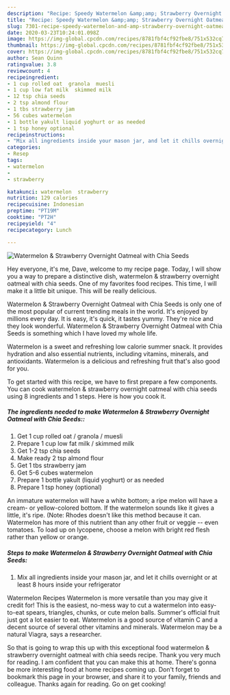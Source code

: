 ```yaml
---
description: "Recipe: Speedy Watermelon &amp;amp; Strawberry Overnight Oatmeal with Chia Seeds"
title: "Recipe: Speedy Watermelon &amp;amp; Strawberry Overnight Oatmeal with Chia Seeds"
slug: 7301-recipe-speedy-watermelon-and-amp-strawberry-overnight-oatmeal-with-chia-seeds
date: 2020-03-23T10:24:01.098Z
image: https://img-global.cpcdn.com/recipes/8781fbf4cf92fbe8/751x532cq70/watermelon-strawberry-overnight-oatmeal-with-chia-seeds-recipe-main-photo.jpg
thumbnail: https://img-global.cpcdn.com/recipes/8781fbf4cf92fbe8/751x532cq70/watermelon-strawberry-overnight-oatmeal-with-chia-seeds-recipe-main-photo.jpg
cover: https://img-global.cpcdn.com/recipes/8781fbf4cf92fbe8/751x532cq70/watermelon-strawberry-overnight-oatmeal-with-chia-seeds-recipe-main-photo.jpg
author: Sean Quinn
ratingvalue: 3.8
reviewcount: 4
recipeingredient:
- 1 cup rolled oat  granola  muesli
- 1 cup low fat milk  skimmed milk
- 12 tsp chia seeds
- 2 tsp almond flour
- 1 tbs strawberry jam
- 56 cubes watermelon
- 1 bottle yakult liquid yoghurt or as needed
- 1 tsp honey optional
recipeinstructions:
- "Mix all ingredients inside your mason jar, and let it chills overnight or at least 8 hours inside your refrigerator"
categories:
- Resep
tags:
- watermelon
- 
- strawberry

katakunci: watermelon  strawberry
nutrition: 129 calories
recipecuisine: Indonesian
preptime: "PT19M"
cooktime: "PT2H"
recipeyield: "4"
recipecategory: Lunch

---
```



![Watermelon &amp; Strawberry Overnight Oatmeal with Chia Seeds](https://img-global.cpcdn.com/recipes/8781fbf4cf92fbe8/751x532cq70/watermelon-strawberry-overnight-oatmeal-with-chia-seeds-recipe-main-photo.jpg)

Hey everyone, it's me, Dave, welcome to my recipe page. Today, I will show you a way to prepare a distinctive dish, watermelon &amp; strawberry overnight oatmeal with chia seeds. One of my favorites food recipes. This time, I will make it a little bit unique. This will be really delicious.

Watermelon &amp; Strawberry Overnight Oatmeal with Chia Seeds is only one of the most popular of current trending meals in the world. It's enjoyed by millions every day. It is easy, it's quick, it tastes yummy. They're nice and they look wonderful. Watermelon &amp; Strawberry Overnight Oatmeal with Chia Seeds is something which I have loved my whole life.

Watermelon is a sweet and refreshing low calorie summer snack. It provides hydration and also essential nutrients, including vitamins, minerals, and antioxidants. Watermelon is a delicious and refreshing fruit that&#39;s also good for you.


To get started with this recipe, we have to first prepare a few components. You can cook watermelon &amp; strawberry overnight oatmeal with chia seeds using 8 ingredients and 1 steps. Here is how you cook it.

##### The ingredients needed to make Watermelon &amp; Strawberry Overnight Oatmeal with Chia Seeds::

1. Get 1 cup rolled oat / granola / muesli
1. Prepare 1 cup low fat milk / skimmed milk
1. Get 1-2 tsp chia seeds
1. Make ready 2 tsp almond flour
1. Get 1 tbs strawberry jam
1. Get 5-6 cubes watermelon
1. Prepare 1 bottle yakult (liquid yoghurt) or as needed
1. Prepare 1 tsp honey (optional)


An immature watermelon will have a white bottom; a ripe melon will have a cream- or yellow-colored bottom. If the watermelon sounds like it gives a little, it&#39;s ripe. (Note: Rhodes doesn&#39;t like this method because it can. Watermelon has more of this nutrient than any other fruit or veggie -- even tomatoes. To load up on lycopene, choose a melon with bright red flesh rather than yellow or orange. 

##### Steps to make Watermelon &amp; Strawberry Overnight Oatmeal with Chia Seeds:

1. Mix all ingredients inside your mason jar, and let it chills overnight or at least 8 hours inside your refrigerator


Watermelon Recipes Watermelon is more versatile than you may give it credit for! This is the easiest, no-mess way to cut a watermelon into easy-to-eat spears, triangles, chunks, or cute melon balls. Summer&#39;s official fruit just got a lot easier to eat. Watermelon is a good source of vitamin C and a decent source of several other vitamins and minerals. Watermelon may be a natural Viagra, says a researcher. 

So that is going to wrap this up with this exceptional food watermelon &amp; strawberry overnight oatmeal with chia seeds recipe. Thank you very much for reading. I am confident that you can make this at home. There's gonna be more interesting food at home recipes coming up. Don't forget to bookmark this page in your browser, and share it to your family, friends and colleague. Thanks again for reading. Go on get cooking!
